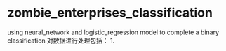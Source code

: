 # zombie_enterprises_classification
using neural_network and logistic_regression model to complete a binary classification
对数据进行处理包括：
1.
